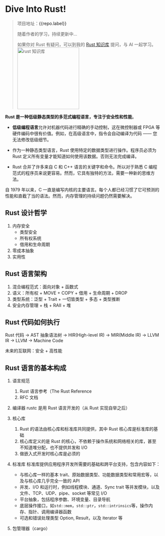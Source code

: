 # Dive Into Rust!

<script setup>
import { ref } from 'vue'
import { REPO_URL } from '@vp/const'
import { gHLink2JSON } from '@vp/utils'

const repo = ref(gHLink2JSON(REPO_URL))
</script>

> 项目地址：<a :href=repo.url target="_blank">{{repo.label}}</a>
>
> 随着作者的学习，持续更新中...
>
> 如果你对 Rust 有疑问，可以到我的 [Rust 知识库](https://ima.qq.com/wiki/?shareId=57343fb8dd485b42520adf91183128d0bdb04c7a731f202507df44d360aec9fe) 提问，与 AI 一起学习。
> <img src="/rust-ima.png" alt="rust 知识库" width="200" >

**Rust 是一种低级静态类型的多范式编程语言，专注于安全性和性能**。

- **低级编程语言**允许对机器代码进行精确的手动控制，这在微控制器或 FPGA 等硬件编码中很有价值。例如，在高级语言中，指令会自动编译为代码 —— 您无法修改低级细节。

- 作为一种静态类型语言，Rust 使用特定的数据类型进行操作。程序员必须为 Rust 定义所有变量才能知道如何使用该数据。否则无法完成编译。

- Rust 合并了许多来自 C 和 C++ 语言的关键字和命令。所以对于熟悉 C 编程范式的程序员来说更容易。然而，它具有独特的方法，需要一种新的思维方法。

自 1979 年以来，C 一直是编写内核的主要语言。每个人都已经习惯了它可预测的性能和直截了当的语法。然而，内存管理的持续问题仍然需要解决。

## Rust 设计哲学

1. 内存安全
   - 类型安全
   - 所有权系统
   - 借用和生命周期
2. 零成本抽象
3. 实用性

## Rust 语言架构

1. 混合编程范式：面向对象 + 函数式
2. 语义：所有权 + MOVE + COPY + 借用 + 生命周期 + DROP
3. 类型系统：泛型 + Trait + 一切皆类型 + 多态 + 类型推断
4. 安全内存管理 + 栈 + RAII + 堆

## Rust 代码如何执行

Rust 代码 -> AST 抽象语法树 ->
HIR(High-level IR) -> MIR(Middle IR) -> LLVM IR ->
LLVM -> Machine Code

未来的互联网：安全 + 高性能

## Rust 语言的基本构成

1. 语言规范

   1. Rust 语言参考（The Rust Reference
   2. RFC 文档

2. 编译器
   rustc 是用 Rust 语言开发的（从 Rust 实现自举之后）

3. 核心库

   1. Rust 的语法由核心库和标准库共同提供，其中 Rust 核心库是标准库的基础
   2. 核心库定义的是 Rust 的核心，不依赖于操作系统和网络相关的库，甚至不知道堆分配，也不提供并发和 I/O
   3. 做嵌入式开发时核心库是必须的

4. 标准库
   标准库提供应用程序开发所需要的基础和跨平台支持，包含内容如下：

   - 与核心库一样的基本 trait、原始数据类型、功能数据类型和常用宏等，以及与核心库几乎完全一致的 API
   - 并发、I/O 和运行时，例如线程模块、通道、Sync trait 等并发模块，以及文件、TCP、UDP、pipe、socket 等常见 I/O
   - 平台抽象，包括程序参数、环境变量、目录导航
   - 底层操作接口，如`std::mem`，`std::ptr`，`std::intrinsics`等，操作内存、指针、调用编译器函数
   - 可选和错误处理类型 Option, Result，以及 iterator 等

5. 包管理器（cargo）
